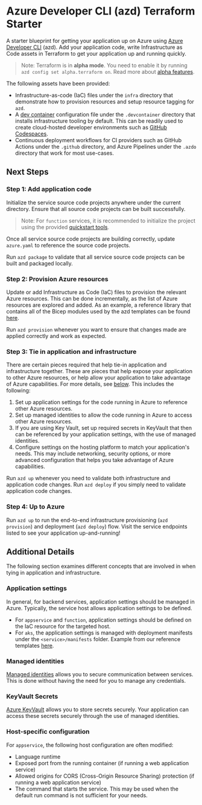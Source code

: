# Azure Developer CLI (azd) Terraform Starter

A starter blueprint for getting your application up on Azure using [Azure Developer CLI](https://learn.microsoft.com/en-us/azure/developer/azure-developer-cli/overview) (azd). Add your application code, write Infrastructure as Code assets in Terraform to get your application up and running quickly.

> Note: Terraform is in **alpha mode**. You need to enable it by running `azd config set alpha.terraform on`. Read more about [alpha features](https://github.com/Azure/azure-dev/tree/main/cli/azd/docs).

The following assets have been provided:

- Infrastructure-as-code (IaC) files under the `infra` directory that demonstrate how to provision resources and setup resource tagging for `azd`.
- A [dev container](https://containers.dev) configuration file under the `.devcontainer` directory that installs infrastructure tooling by default. This can be readily used to create cloud-hosted developer environments such as [GitHub Codespaces](https://aka.ms/codespaces).
- Continuous deployment workflows for CI providers such as GitHub Actions under the `.github` directory, and Azure Pipelines under the `.azdo` directory that work for most use-cases.

## Next Steps

### Step 1: Add application code

Initialize the service source code projects anywhere under the current directory. Ensure that all source code projects can be built successfully.

> Note: For `function` services, it is recommended to initialize the project using the provided [quickstart tools](https://learn.microsoft.com/en-us/azure/azure-functions/functions-get-started).

Once all service source code projects are building correctly, update `azure.yaml` to reference the source code projects.

Run `azd package` to validate that all service source code projects can be built and packaged locally.

### Step 2: Provision Azure resources

Update or add Infrastructure as Code (IaC) files to provision the relevant Azure resources. This can be done incrementally, as the list of Azure resources are explored and added. As an example, a reference library that contains all of the Bicep modules used by the azd templates can be found [here](https://github.com/Azure-Samples/todo-nodejs-mongo/tree/main/infra/core).

Run `azd provision` whenever you want to ensure that changes made are applied correctly and work as expected.

### Step 3: Tie in application and infrastructure

There are certain pieces required that help tie-in application and infrastructure together. These are pieces that help expose your application to other Azure resources, or help allow your application to take advantage of Azure capabilities. For more details, see [below](#additional-details). This includes the following:

1. Set up application settings for the code running in Azure to reference other Azure resources.
1. Set up managed identities to allow the code running in Azure to access other Azure resources.
1. If you are using Key Vault, set up required secrets in KeyVault that then can be referenced by your application settings, with the use of managed identities.
1. Configure settings on the hosting platform to match your application's needs. This may include networking, security options, or more advanced configuration that helps you take advantage of Azure capabilities.

Run `azd up` whenever you need to validate both infrastructure and application code changes.
Run `azd deploy` if you simply need to validate application code changes.

### Step 4: Up to Azure

Run `azd up` to run the end-to-end infrastructure provisioning (`azd provision`) and deployment (`azd deploy`) flow. Visit the service endpoints listed to see your application up-and-running!

## Additional Details

The following section examines different concepts that are involved in when tying in application and infrastructure.

### Application settings

In general, for backend services, application settings should be managed in Azure. Typically, the service host allows application settings to be defined.

- For `appservice` and `function`, application settings should be defined on the IaC resource for the targeted host.
- For `aks`, the application settings is managed with deployment manifests under the `<service>/manifests` folder.  Example from our reference templates [here](https://github.com/Azure-Samples/todo-nodejs-mongo-aks/tree/main/src/api/manifests).

### Managed identities

[Managed identities](https://learn.microsoft.com/en-us/azure/active-directory/managed-identities-azure-resources/overview) allows you to secure communication between services. This is done without having the need for you to manage any credentials.

### KeyVault Secrets

[Azure KeyVault](https://learn.microsoft.com/en-us/azure/key-vault/general/overview) allows you to store secrets securely. Your application can access these secrets securely through the use of managed identities.

### Host-specific configuration

For `appservice`, the following host configuration are often modified:

- Language runtime
- Exposed port from the running container (if running a web application service)
- Allowed origins for CORS (Cross-Origin Resource Sharing) protection (if running a web application service)
- The command that starts the service. This may be used when the default run command is not sufficient for your needs.
